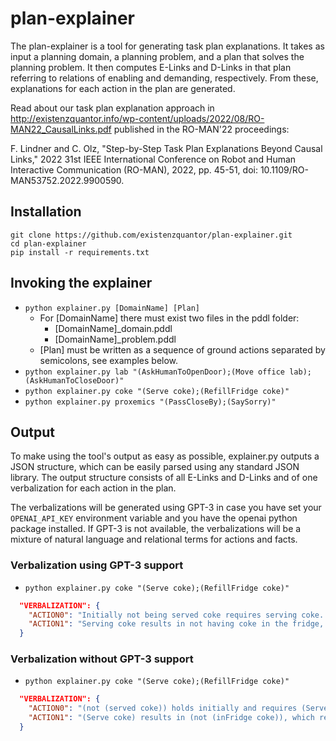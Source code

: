 # plan-explainer

The plan-explainer is a tool for generating task plan explanations. It takes as input a planning domain, a planning problem, and a plan that solves the planning problem. It then computes E-Links and D-Links in that plan referring to relations of enabling and demanding, respectively. From these, explanations for each action in the plan are generated.

Read about our task plan explanation approach in http://existenzquantor.info/wp-content/uploads/2022/08/RO-MAN22_CausalLinks.pdf published in the RO-MAN'22 proceedings:

F. Lindner and C. Olz, "Step-by-Step Task Plan Explanations Beyond Causal Links," 2022 31st IEEE International Conference on Robot and Human Interactive Communication (RO-MAN), 2022, pp. 45-51, doi: 10.1109/RO-MAN53752.2022.9900590.

## Installation
```
git clone https://github.com/existenzquantor/plan-explainer.git
cd plan-explainer
pip install -r requirements.txt
```

## Invoking the explainer

* ```python explainer.py [DomainName] [Plan]```
    * For [DomainName] there must exist two files in the pddl folder: 
        * [DomainName]_domain.pddl
        * [DomainName]_problem.pddl
    * [Plan] must be written as a sequence of ground actions separated by semicolons, see examples below.
* ```python explainer.py lab "(AskHumanToOpenDoor);(Move office lab);(AskHumanToCloseDoor)"```
* ```python explainer.py coke "(Serve coke);(RefillFridge coke)"```
* ```python explainer.py proxemics "(PassCloseBy);(SaySorry)"```

## Output

To make using the tool's output as easy as possible, explainer.py outputs a JSON structure, which can be easily parsed using any standard JSON library. The output structure consists of all E-Links and D-Links and of one verbalization for each action in the plan.

The verbalizations will be generated using GPT-3 in case you have set your ```OPENAI_API_KEY``` environment variable and you have the openai python package installed. If GPT-3 is not available, the verbalizations will be a mixture of natural language and relational terms for actions and facts.

### Verbalization using GPT-3 support

* ```python explainer.py coke "(Serve coke);(RefillFridge coke)"```

```json
  "VERBALIZATION": {
    "ACTION0": "Initially not being served coke requires serving coke. Initially, having coke in the fridge enables serving coke. Serving coke results in having served coke, which achieves the goal. ",
    "ACTION1": "Serving coke results in not having coke in the fridge, which requires refilling the fridge with coke. Refilling the fridge with coke results in there being coke in the fridge, which achieves the goal. "
  }
```

### Verbalization without GPT-3 support

* ```python explainer.py coke "(Serve coke);(RefillFridge coke)"```

```json
  "VERBALIZATION": {
    "ACTION0": "(not (served coke)) holds initially and requires (Serve coke).\n(inFridge coke) holds initially and enables (Serve coke).\n(Serve coke) results in (served coke), which fulfills the goal.\n",
    "ACTION1": "(Serve coke) results in (not (inFridge coke)), which requires (RefillFridge coke).\n(RefillFridge coke) results in (inFridge coke), which fulfills the goal.\n"
  }
```
